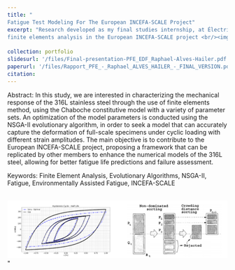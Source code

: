 ```yaml
---
title: "
Fatigue Test Modeling For The European INCEFA-SCALE Project"
excerpt: "Research developed as my final studies internship, at Électricité de France (EDF). Focused in developing a multi-objective optimization framework using the NSGA-II algorithm, in order to improve fatigue simulation models using
finite elements analysis in the European INCEFA-SCALE project <br/><img src='/images/summarize_EDF.png'>"

collection: portfolio
slidesurl: '/files/Final-presentation-PFE_EDF_Raphael-Alves-Hailer.pdf'
paperurl: '/files/Rapport_PFE_-_Raphael_ALVES_HAILER_-_FINAL_VERSION.pdf'
citation: 
---
```


Abstract:
In this study, we are interested in characterizing the mechanical response of the
316L stainless steel through the use of finite elements method, using the Chaboche
constitutive model with a variety of parameter sets. An optimization of the model
parameters is conducted using the NSGA-II evolutionary algorithm, in order to
seek a model that can accurately capture the deformation of full-scale specimens
under cyclic loading with different strain amplitudes. The main objective is to
contribute to the European INCEFA-SCALE project, proposing a framework that
can be replicated by other members to enhance the numerical models of the 316L
steel, allowing for better fatigue life predictions and failure assessment.

Keywords: Finite Element Analysis, Evolutionary Algorithms, NSGA-II, Fatigue, Environmentally Assisted Fatigue, INCEFA-SCALE

<br/><img src='/images/summarize_EDF.png'>"




